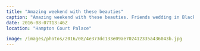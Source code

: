 ```yaml
---
title: "Amazing weekend with these beauties"
caption: "Amazing weekend with these beauties. Friends wedding in Blackheath, family time in Kingston and a little wander down the Thames and around Hampton court gardens."
date: 2016-08-07T13:46Z
location: "Hampton Court Palace"

image: /images/photos/2016/08/4e373dc133e09ae702412335a436043b.jpg
---
```

